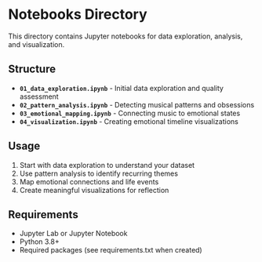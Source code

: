 # Notebooks Directory

This directory contains Jupyter notebooks for data exploration, analysis, and visualization.

## Structure

- **`01_data_exploration.ipynb`** - Initial data exploration and quality assessment
- **`02_pattern_analysis.ipynb`** - Detecting musical patterns and obsessions
- **`03_emotional_mapping.ipynb`** - Connecting music to emotional states
- **`04_visualization.ipynb`** - Creating emotional timeline visualizations

## Usage

1. Start with data exploration to understand your dataset
2. Use pattern analysis to identify recurring themes
3. Map emotional connections and life events
4. Create meaningful visualizations for reflection

## Requirements

- Jupyter Lab or Jupyter Notebook
- Python 3.8+
- Required packages (see requirements.txt when created)
